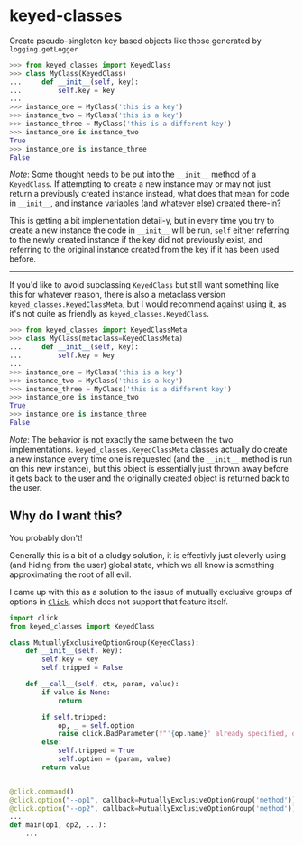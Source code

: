# keyed-classes

Create pseudo-singleton key based objects like those generated by `logging.getLogger`

```python
>>> from keyed_classes import KeyedClass
>>> class MyClass(KeyedClass)
...     def __init__(self, key):
...         self.key = key
...
>>> instance_one = MyClass('this is a key')
>>> instance_two = MyClass('this is a key')
>>> instance_three = MyClass('this is a different key')
>>> instance_one is instance_two
True
>>> instance_one is instance_three
False
```

*Note*: Some thought needs to be put into the `__init__` method of a `KeyedClass`. If attempting to create a new instance may or may not just return a previously created instance instead, what does that mean for code in `__init__`, and instance variables (and whatever else) created there-in?

This is getting a bit implementation detail-y, but in every time you try to create a new instance the code in `__init__` will be run, `self` either referring to the newly created instance if the key did not previously exist, and referring to the original instance created from the key if it has been used before.

---

If you'd like to avoid subclassing `KeyedClass` but still want something like this for whatever reason, there is also a metaclass version `keyed_classes.KeyedClassMeta`, but I would recommend against using it, as it's not quite as friendly as `keyed_classes.KeyedClass`.

```python
>>> from keyed_classes import KeyedClassMeta
>>> class MyClass(metaclass=KeyedClassMeta)
...     def __init__(self, key):
...         self.key = key
...
>>> instance_one = MyClass('this is a key')
>>> instance_two = MyClass('this is a key')
>>> instance_three = MyClass('this is a different key')
>>> instance_one is instance_two
True
>>> instance_one is instance_three
False
```

*Note*: The behavior is not exactly the same between the two implementations. `keyed_classes.KeyedClassMeta` classes actually do create a new instance every time one is requested (and the `__init__` method is run on this new instance), but this object is essentially just thrown away before it gets back to the user and the originally created object is returned back to the user.

## Why do I want this?

You probably don't!

Generally this is a bit of a cludgy solution, it is effectivly just cleverly using (and hiding from the user) global state, which we all know is something approximating the root of all evil.

I came up with this as a solution to the issue of mutually exclusive groups of options in [`Click`](https://click.palletsprojects.com/en/7.x/), which does not support that feature itself.

```python
import click
from keyed_classes import KeyedClass

class MutuallyExclusiveOptionGroup(KeyedClass):
    def __init__(self, key):
        self.key = key
        self.tripped = False

    def __call__(self, ctx, param, value):
        if value is None:
            return

        if self.tripped:
            op, _ = self.option
            raise click.BadParameter(f"'{op.name}' already specified, only one '{self.key}' option allowed in one invocation.")
        else:
            self.tripped = True
            self.option = (param, value)
        return value


@click.command()
@click.option("--op1", callback=MutuallyExclusiveOptionGroup('method'))
@click.option("--op2", callback=MutuallyExclusiveOptionGroup('method'))
...
def main(op1, op2, ...):
    ...
```
